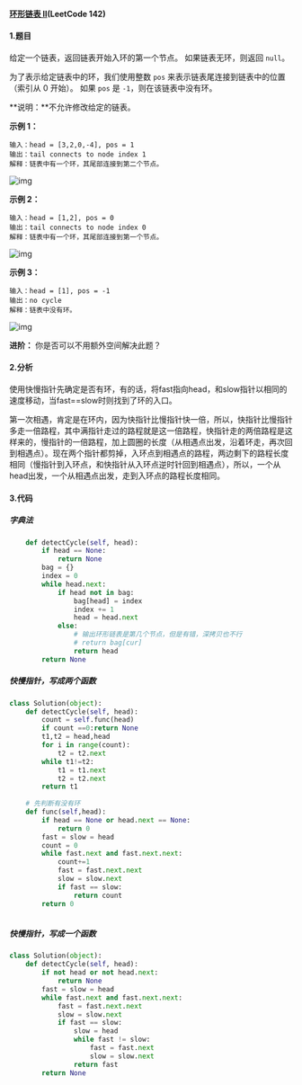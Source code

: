 #### [环形链表 II](https://leetcode-cn.com/problems/linked-list-cycle-ii/)(LeetCode 142)

#### 1.题目

给定一个链表，返回链表开始入环的第一个节点。 如果链表无环，则返回 `null`。

为了表示给定链表中的环，我们使用整数 `pos` 来表示链表尾连接到链表中的位置（索引从 0 开始）。 如果 `pos` 是 `-1`，则在该链表中没有环。

**说明：**不允许修改给定的链表。

 

**示例 1：**

```
输入：head = [3,2,0,-4], pos = 1
输出：tail connects to node index 1
解释：链表中有一个环，其尾部连接到第二个节点。
```

![img](https://assets.leetcode-cn.com/aliyun-lc-upload/uploads/2018/12/07/circularlinkedlist.png)

**示例 2：**

```
输入：head = [1,2], pos = 0
输出：tail connects to node index 0
解释：链表中有一个环，其尾部连接到第一个节点。
```

![img](https://assets.leetcode-cn.com/aliyun-lc-upload/uploads/2018/12/07/circularlinkedlist_test2.png)

**示例 3：**

```
输入：head = [1], pos = -1
输出：no cycle
解释：链表中没有环。
```

![img](https://assets.leetcode-cn.com/aliyun-lc-upload/uploads/2018/12/07/circularlinkedlist_test3.png)

 

**进阶：**
你是否可以不用额外空间解决此题？

#### 2.分析

使用快慢指针先确定是否有环，有的话，将fast指向head，和slow指针以相同的速度移动，当fast==slow时则找到了环的入口。

第一次相遇，肯定是在环内，因为快指针比慢指针快一倍，所以，快指针比慢指针多走一倍路程，其中满指针走过的路程就是这一倍路程，快指针走的两倍路程是这样来的，慢指针的一倍路程，加上圆圈的长度（从相遇点出发，沿着环走，再次回到相遇点）。现在两个指针都剪掉，入环点到相遇点的路程，两边剩下的路程长度相同（慢指针到入环点，和快指针从入环点逆时针回到相遇点），所以，一个从head出发，一个从相遇点出发，走到入环点的路程长度相同。

#### 3.代码

##### 字典法

```python
    def detectCycle(self, head):
        if head == None:
            return None
        bag = {}
        index = 0
        while head.next:
            if head not in bag:
                bag[head] = index
                index += 1
                head = head.next
            else:
                # 输出环形链表是第几个节点，但是有错，深拷贝也不行
                # return bag[cur]
                return head
        return None
```

##### 快慢指针，写成两个函数

```python
class Solution(object):
    def detectCycle(self, head):
        count = self.func(head)
        if count ==0:return None
        t1,t2 = head,head
        for i in range(count):
            t2 = t2.next
        while t1!=t2:
            t1 = t1.next
            t2 = t2.next
        return t1
    
    # 先判断有没有环
    def func(self,head):
        if head == None or head.next == None:
            return 0
        fast = slow = head
        count = 0
        while fast.next and fast.next.next:
            count+=1
            fast = fast.next.next
            slow = slow.next
            if fast == slow:
                return count
        return 0
        
```

##### 快慢指针，写成一个函数

```python
class Solution(object):
    def detectCycle(self, head):
        if not head or not head.next:
            return None
        fast = slow = head
        while fast.next and fast.next.next:
            fast = fast.next.next
            slow = slow.next
            if fast == slow:
                slow = head
                while fast != slow:
                    fast = fast.next
                    slow = slow.next
                return fast
        return None
```

